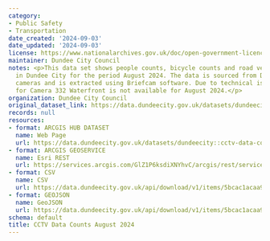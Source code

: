 ```yaml
---
category:
- Public Safety
- Transportation
date_created: '2024-09-03'
date_updated: '2024-09-03'
license: https://www.nationalarchives.gov.uk/doc/open-government-licence/version/3/
maintainer: Dundee City Council
notes: <p>This data set shows people counts, bicycle counts and road vehicle counts
  in Dundee City for the period August 2024. The data is sourced from Dundee's CCTV
  cameras and is extracted using Briefcam software. Due to technical issues, data
  for Camera 332 Waterfront is not available for August 2024.</p>
organization: Dundee City Council
original_dataset_link: https://data.dundeecity.gov.uk/datasets/dundeecity::cctv-data-counts-august-2024
records: null
resources:
- format: ARCGIS HUB DATASET
  name: Web Page
  url: https://data.dundeecity.gov.uk/datasets/dundeecity::cctv-data-counts-august-2024
- format: ARCGIS GEOSERVICE
  name: Esri REST
  url: https://services.arcgis.com/GlZ1P6ksdiXNYhvC/arcgis/rest/services/CCTV_Data_Counts_August_2024/FeatureServer/0
- format: CSV
  name: CSV
  url: https://data.dundeecity.gov.uk/api/download/v1/items/5bcac1acaa9f47e2bfd752e2bf98dad6/csv?layers=0
- format: GEOJSON
  name: GeoJSON
  url: https://data.dundeecity.gov.uk/api/download/v1/items/5bcac1acaa9f47e2bfd752e2bf98dad6/geojson?layers=0
schema: default
title: CCTV Data Counts August 2024
---
```

